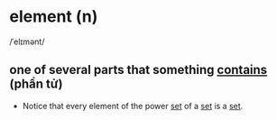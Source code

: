 # element (n)

/ˈelɪmənt/

## one of several parts that something [contains](contain-v.md#contain-something---if-something-contains-something-else-it-has-that-thing-inside-it-or-as-part-of-it-chứa) (phần tử)

- Notice that every element of the power [set](set-n.md#set-of-something---a-group-of-similar-things-that-belongs-together-in-some-way-tập-hợp) of a [set](set-n.md#set-of-something---a-group-of-similar-things-that-belongs-together-in-some-way-tập-hợp) is a [set](set-n.md#set-of-something---a-group-of-similar-things-that-belongs-together-in-some-way-tập-hợp).